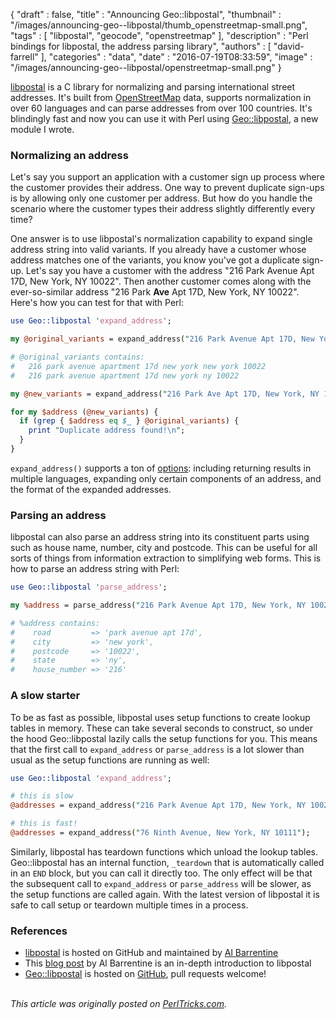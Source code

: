 {
   "draft" : false,
   "title" : "Announcing Geo::libpostal",
   "thumbnail" : "/images/announcing-geo--libpostal/thumb_openstreetmap-small.png",
   "tags" : [
      "libpostal",
      "geocode",
      "openstreetmap"
   ],
   "description" : "Perl bindings for libpostal, the address parsing library",
   "authors" : [
      "david-farrell"
   ],
   "categories" : "data",
   "date" : "2016-07-19T08:33:59",
   "image" : "/images/announcing-geo--libpostal/openstreetmap-small.png"
}

[libpostal](https://github.com/openvenues/libpostal) is a C library for normalizing and parsing international street addresses. It's built from [OpenStreetMap](http://www.openstreetmap.org/) data, supports normalization in over 60 languages and can parse addresses from over 100 countries. It's blindingly fast and now you can use it with Perl using [Geo::libpostal](https://metacpan.org/pod/Geo::libpostal), a new module I wrote.

### Normalizing an address

Let's say you support an application with a customer sign up process where the customer provides their address. One way to prevent duplicate sign-ups is by allowing only one customer per address. But how do you handle the scenario where the customer types their address slightly differently every time?

One answer is to use libpostal's normalization capability to expand single address string into valid variants. If you already have a customer whose address matches one of the variants, you know you've got a duplicate sign-up. Let's say you have a customer with the address "216 Park Avenue Apt 17D, New York, NY 10022". Then another customer comes along with the ever-so-similar address "216 Park **Ave** Apt 17D, New York, NY 10022". Here's how you can test for that with Perl:

```perl
use Geo::libpostal 'expand_address';

my @original_variants = expand_address("216 Park Avenue Apt 17D, New York, NY 10022");

# @original_variants contains:
#   216 park avenue apartment 17d new york new york 10022
#   216 park avenue apartment 17d new york ny 10022

my @new_variants = expand_address("216 Park Ave Apt 17D, New York, NY 10022");

for my $address (@new_variants) {
  if (grep { $address eq $_ } @original_variants) {
    print "Duplicate address found!\n";
  }
}
```

`expand_address()` supports a ton of [options](https://metacpan.org/pod/Geo::libpostal#expand_address): including returning results in multiple languages, expanding only certain components of an address, and the format of the expanded addresses.


### Parsing an address

libpostal can also parse an address string into its constituent parts using such as house name, number, city and postcode. This can be useful for all sorts of things from information extraction to simplifying web forms. This is how to parse an address string with Perl:

```perl
use Geo::libpostal 'parse_address';

my %address = parse_address("216 Park Avenue Apt 17D, New York, NY 10022");

# %address contains:
#    road         => 'park avenue apt 17d',
#    city         => 'new york',
#    postcode     => '10022',
#    state        => 'ny',
#    house_number => '216'
```

### A slow starter

To be as fast as possible, libpostal uses setup functions to create lookup tables in memory. These can take several seconds to construct, so under the hood Geo::libpostal lazily calls the setup functions for you. This means that the first call to `expand_address` or `parse_address` is a lot slower than usual as the setup functions are running as well:


```perl
use Geo::libpostal 'expand_address';

# this is slow
@addresses = expand_address("216 Park Avenue Apt 17D, New York, NY 10022");

# this is fast!
@addresses = expand_address("76 Ninth Avenue, New York, NY 10111");
```

Similarly, libpostal has teardown functions which unload the lookup tables. Geo::libpostal has an internal function, `_teardown` that is automatically called in an `END` block, but you can call it directly too. The only effect will be that the subsequent call to `expand_address` or `parse_address` will be slower, as the setup functions are called again. With the latest version of libpostal it is safe to call setup or teardown multiple times in a process.

### References

* [libpostal](https://github.com/openvenues/libpostal) is hosted on GitHub and maintained by [Al Barrentine](http://iam.al/)
* This [blog post](https://medium.com/@albarrentine/statistical-nlp-on-openstreetmap-b9d573e6cc86#.5cbxb54w5) by Al Barrentine is an in-depth introduction to libpostal
* [Geo::libpostal](https://metacpan.org/pod/Geo::libpostal) is hosted on [GitHub](https://github.com/dnmfarrell/Geo-libpostal), pull requests welcome!

\
*This article was originally posted on [PerlTricks.com](http://perltricks.com).*
